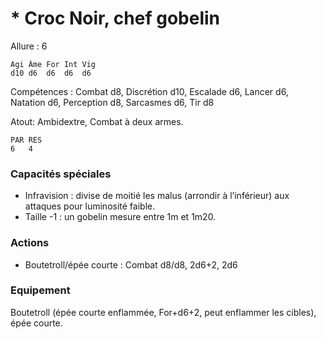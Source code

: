 # * Croc Noir, chef gobelin

Allure : 6

	Agi	Âme	For	Int	Vig
	d10	d6	d6	d6	d6

Compétences : Combat d8, Discrétion d10, Escalade d6, Lancer d6, Natation d6, Perception d8, Sarcasmes d6, Tir d8

Atout: Ambidextre, Combat à deux armes.

	PAR	RES
	6	4

### Capacités spéciales
- Infravision : divise de moitié les malus (arrondir à l’inférieur) aux attaques pour luminosité faible.
- Taille -1 : un gobelin mesure entre 1m et 1m20.

### Actions
- Boutetroll/épée courte : Combat d8/d8, 2d6+2, 2d6

### Equipement
Boutetroll (épée courte enflammée, For+d6+2, peut enflammer les cibles), épée courte.

